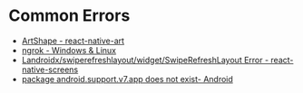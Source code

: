 # Common Errors
- [ArtShape - react-native-art](art-shape.md)
- [ngrok - Windows & Linux](ngrok.md)
- [Landroidx/swiperefreshlayout/widget/SwipeRefreshLayout Error - react-native-screens](landroid.md)
- [package android.support.v7.app does not exist- Android](android-supportv4-v7.md)